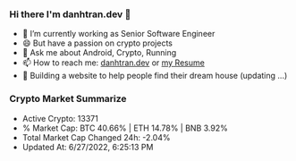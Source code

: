 ### Hi there I'm danhtran.dev 👋

- 🔭 I’m currently working as Senior Software Engineer
- 😄 But have a passion on crypto projects
- 💬 Ask me about Android, Crypto, Running 
- 📫 How to reach me: <a href="https://danhtran.dev" target="_blank">danhtran.dev</a> or <a href="Developer-Resume.pdf" target="_blank">my Resume</a>
- 🌱 Building a website to help people find their dream house (updating ...)

### Crypto Market Summarize
- Active Crypto: 13371
- % Market Cap: BTC 40.66% | ETH 14.78% | BNB 3.92%
- Total Market Cap Changed 24h: -2.04%
- Updated At: 6/27/2022, 6:25:13 PM
